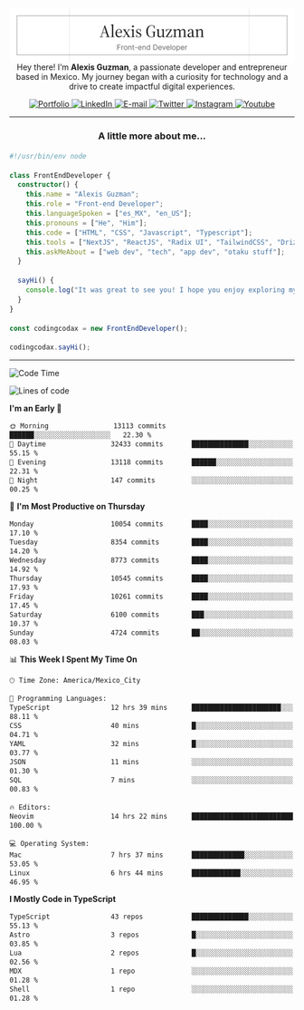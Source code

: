 <img align='right' src="./Banner.png" width="" />
<p align='center'>Hey there! I’m <strong>Alexis Guzman</strong>, a passionate developer and entrepreneur based in Mexico. My journey began with a curiosity for technology and a drive to create impactful digital experiences.</p>

<div align='center'>
  <a href='https://www.codingcodax.dev' target='_blank'>
    <img alt='Portfolio' src='https://img.shields.io/badge/Portfolio-black?logo=vercel&style=flat-square'>
  </a>
  <a href='https://linkedin.com/in/codingcodax' target='_blank'>
    <img alt='LinkedIn' src='https://img.shields.io/badge/LinkedIn-black?logo=LinkedIn&style=flat-square'>
  </a>
  <a href='mailto:hello@codingcodax.com' target='_blank'>
    <img alt='E-mail' src='https://img.shields.io/badge/Email-black?logo=Gmail&style=flat-square'>
  </a>
  <a href='https://x.com/codingcodax' target='_blank'>
    <img alt='Twitter' src='https://img.shields.io/badge/X-black?logo=X&style=flat-square'>
  </a>
  <a href='https://www.instagram.com/codingcodax' target='_blank'>
    <img alt='Instagram' src='https://img.shields.io/badge/Instagram-black?logo=Instagram&style=flat-square'>
  </a>
  <a href='https://www.youtube.com/@codingcodax' target='_blank'>
    <img alt='Youtube' src='https://img.shields.io/badge/YouTube-black?logo=Youtube&style=flat-square'>
  </a>
</div>


---

<h3 align='center'>A little more about me...</h3>

```typescript
#!/usr/bin/env node

class FrontEndDeveloper {
  constructor() {
    this.name = "Alexis Guzman";
    this.role = "Front-end Developer";
    this.languageSpoken = ["es_MX", "en_US"];
    this.pronouns = ["He", "Him"];
    this.code = ["HTML", "CSS", "Javascript", "Typescript"];
    this.tools = ["NextJS", "ReactJS", "Radix UI", "TailwindCSS", "Drizzle", "tRPC"];
    this.askMeAbout = ["web dev", "tech", "app dev", "otaku stuff"];
  }

  sayHi() {
    console.log("It was great to see you! I hope you enjoy exploring my work.");
  }
}

const codingcodax = new FrontEndDeveloper();

codingcodax.sayHi();
```

---

<!--START_SECTION:waka-->
![Code Time](http://img.shields.io/badge/Code%20Time-4%2C044%20hrs%2012%20mins-blue)

![Lines of code](https://img.shields.io/badge/From%20Hello%20World%20I%27ve%20Written-10.1%20million%20lines%20of%20code-blue)

**I'm an Early 🐤** 

```text
🌞 Morning                13113 commits       ██████░░░░░░░░░░░░░░░░░░░   22.30 % 
🌆 Daytime                32433 commits       ██████████████░░░░░░░░░░░   55.15 % 
🌃 Evening                13118 commits       ██████░░░░░░░░░░░░░░░░░░░   22.31 % 
🌙 Night                  147 commits         ░░░░░░░░░░░░░░░░░░░░░░░░░   00.25 % 
```
📅 **I'm Most Productive on Thursday** 

```text
Monday                   10054 commits       ████░░░░░░░░░░░░░░░░░░░░░   17.10 % 
Tuesday                  8354 commits        ████░░░░░░░░░░░░░░░░░░░░░   14.20 % 
Wednesday                8773 commits        ████░░░░░░░░░░░░░░░░░░░░░   14.92 % 
Thursday                 10545 commits       ████░░░░░░░░░░░░░░░░░░░░░   17.93 % 
Friday                   10261 commits       ████░░░░░░░░░░░░░░░░░░░░░   17.45 % 
Saturday                 6100 commits        ███░░░░░░░░░░░░░░░░░░░░░░   10.37 % 
Sunday                   4724 commits        ██░░░░░░░░░░░░░░░░░░░░░░░   08.03 % 
```


📊 **This Week I Spent My Time On** 

```text
🕑︎ Time Zone: America/Mexico_City

💬 Programming Languages: 
TypeScript               12 hrs 39 mins      ██████████████████████░░░   88.11 % 
CSS                      40 mins             █░░░░░░░░░░░░░░░░░░░░░░░░   04.71 % 
YAML                     32 mins             █░░░░░░░░░░░░░░░░░░░░░░░░   03.77 % 
JSON                     11 mins             ░░░░░░░░░░░░░░░░░░░░░░░░░   01.30 % 
SQL                      7 mins              ░░░░░░░░░░░░░░░░░░░░░░░░░   00.83 % 

🔥 Editors: 
Neovim                   14 hrs 22 mins      █████████████████████████   100.00 % 

💻 Operating System: 
Mac                      7 hrs 37 mins       █████████████░░░░░░░░░░░░   53.05 % 
Linux                    6 hrs 44 mins       ████████████░░░░░░░░░░░░░   46.95 % 
```

**I Mostly Code in TypeScript** 

```text
TypeScript               43 repos            ██████████████░░░░░░░░░░░   55.13 % 
Astro                    3 repos             █░░░░░░░░░░░░░░░░░░░░░░░░   03.85 % 
Lua                      2 repos             █░░░░░░░░░░░░░░░░░░░░░░░░   02.56 % 
MDX                      1 repo              ░░░░░░░░░░░░░░░░░░░░░░░░░   01.28 % 
Shell                    1 repo              ░░░░░░░░░░░░░░░░░░░░░░░░░   01.28 % 
```




<!--END_SECTION:waka-->
